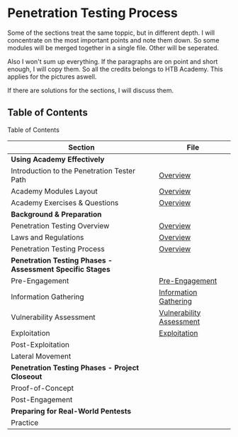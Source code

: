 # Penetration Testing Process
Some of the sections treat the same toppic, but in different depth. I will concentrate on the most important points and note them down. So some modules will be merged together in a single file. Other will be seperated.

Also I won't sum up everything. If the paragraphs are on point and short enough, I will copy them. So all the credits belongs to HTB Academy. This applies for the pictures aswell.

If there are solutions for the sections, I will discuss them.

## Table of Contents
Table of Contents

| Section                                                     | File                                                    |
| ----------------------------------------------------------- | ------------------------------------------------------- |
| **Using Academy Effectively**                               |                                                         |
| Introduction to the Penetration Tester Path                 | [Overview](Overview.md)                                 |
| Academy Modules Layout                                      | [Overview](Overview.md)                                 |
| Academy Exercises & Questions                               | [Overview](Overview.md)                                 |
| **Background & Preparation**                                |                                                         |
| Penetration Testing Overview                                | [Overview](Overview.md)                                 |
| Laws and Regulations                                        | [Overview](Overview.md)                                 |
| Penetration Testing Process                                 | [Overview](Overview.md)                                 |
| **Penetration Testing Phases - Assessment Specific Stages** |                                                         |
| Pre-Engagement                                              | [Pre-Engagement](Pre-Engagement.md)                     |
| Information Gathering                                       | [Information Gathering](Information_Gathering.md)       |
| Vulnerability Assessment                                    | [Vulnerability Assessment](Vulnerability_Assessment.md) |
| Exploitation                                                | [Exploitation](Exploitation.md)                         |
| Post-Exploitation                                           |                                                         |
| Lateral Movement                                            |                                                         |
| **Penetration Testing Phases - Project Closeout**           |                                                         |
| Proof-of-Concept                                            |                                                         |
| Post-Engagement                                             |                                                         |
| **Preparing for Real-World Pentests**                       |                                                         |
| Practice                                                    |                                                         |
